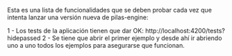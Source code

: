 Esta es una lista de funcionalidades que se deben probar cada vez que
intenta lanzar una versión nueva de pilas-engine:

1 - Los tests de la aplicación tienen que dar OK: http://localhost:4200/tests?hidepassed
2 - Se tiene que abrir el primer ejemplo y desde ahí ir abriendo uno a uno todos los
ejemplos para asegurarse que funcionan.
